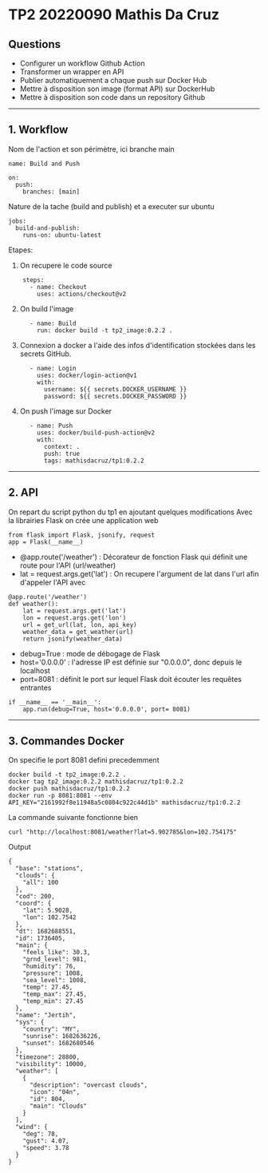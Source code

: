 # TP2 20220090 Mathis Da Cruz 

## Questions

* Configurer un workflow Github Action
* Transformer un wrapper en API
* Publier automatiquement a chaque push sur Docker Hub
* Mettre à disposition son image (format API) sur DockerHub
* Mettre à disposition son code dans un repository Github

---

## 1. Workflow

Nom de l'action et son périmètre, ici branche main

```
name: Build and Push

on:
  push:
    branches: [main]
```
Nature de la tache (build and publish) et a executer sur ubuntu

```
jobs:
  build-and-publish:
    runs-on: ubuntu-latest
```

Etapes:
1. On recupere le code source

```
    steps:
      - name: Checkout
        uses: actions/checkout@v2
```

2. On build l'image 

```
      - name: Build
        run: docker build -t tp2_image:0.2.2 .
```

3. Connexion a docker a l'aide des infos d'identification stockées dans les secrets GitHub.

```
      - name: Login
        uses: docker/login-action@v1
        with:
          username: ${{ secrets.DOCKER_USERNAME }}
          password: ${{ secrets.DOCKER_PASSWORD }}
```

4. On push l'image sur Docker

```
      - name: Push
        uses: docker/build-push-action@v2
        with:
          context: .
          push: true
          tags: mathisdacruz/tp1:0.2.2
```
---

## 2. API

On repart du script python du tp1 en ajoutant quelques modifications
Avec la librairies Flask on crée une application web

```
from flask import Flask, jsonify, request
app = Flask(__name__)
```

* @app.route('/weather') : Décorateur de fonction Flask qui définit une route pour l'API (url/weather)
* lat = request.args.get('lat') : On recupere l'argument de lat dans l'url afin d'appeler l'API avec

```
@app.route('/weather')
def weather():
    lat = request.args.get('lat')
    lon = request.args.get('lon')
    url = get_url(lat, lon, api_key)
    weather_data = get_weather(url)
    return jsonify(weather_data)
```

* debug=True : mode de débogage de Flask
* host='0.0.0.0' : l'adresse IP est définie sur "0.0.0.0", donc depuis le localhost
* port=8081 : définit le port sur lequel Flask doit écouter les requêtes entrantes

```
if __name__ == '__main__':
    app.run(debug=True, host='0.0.0.0', port= 8081)
```
---

## 3. Commandes Docker

On specifie le port 8081 defini precedemment

```
docker build -t tp2_image:0.2.2 .
docker tag tp2_image:0.2.2 mathisdacruz/tp1:0.2.2
docker push mathisdacruz/tp1:0.2.2
docker run -p 8081:8081 --env API_KEY="2161992f8e11948a5c0804c922c44d1b" mathisdacruz/tp1:0.2.2
```

La commande suivante fonctionne bien

```
curl "http://localhost:8081/weather?lat=5.902785&lon=102.754175"
```

Output

```
{
  "base": "stations",
  "clouds": {
    "all": 100
  },
  "cod": 200,
  "coord": {
    "lat": 5.9028,
    "lon": 102.7542
  },
  "dt": 1682688551,
  "id": 1736405,
  "main": {
    "feels_like": 30.3,
    "grnd_level": 981,
    "humidity": 76,
    "pressure": 1008,
    "sea_level": 1008,
    "temp": 27.45,
    "temp_max": 27.45,
    "temp_min": 27.45
  },
  "name": "Jertih",
  "sys": {
    "country": "MY",
    "sunrise": 1682636226,
    "sunset": 1682680546
  },
  "timezone": 28800,
  "visibility": 10000,
  "weather": [
    {
      "description": "overcast clouds",
      "icon": "04n",
      "id": 804,
      "main": "Clouds"
    }
  ],
  "wind": {
    "deg": 78,
    "gust": 4.07,
    "speed": 3.78
  }
}
```